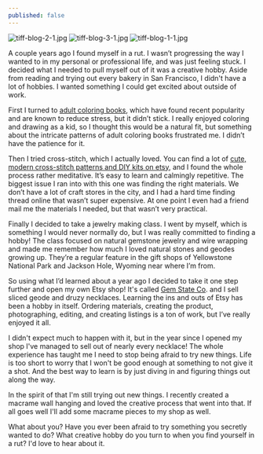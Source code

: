 ```yaml
---
published: false
---
```

![tiff-blog-2-1.jpg]({{site.baseurl}}/img/Plant@2x.jpg)
![tiff-blog-3-1.jpg]({{site.baseurl}}/img/Plant@2x.jpg)
![tiff-blog-1-1.jpg]({{site.baseurl}}/img/Plant@2x.jpg)

A couple years ago I found myself in a rut. I wasn’t progressing the way I wanted to in my personal or professional life, and was just feeling stuck. I decided what I needed to pull myself out of it was a creative hobby. Aside from reading and trying out every bakery in San Francisco, I didn't have a lot of hobbies. I wanted something I could get excited about outside of work. 

First I turned to [adult coloring books](https://www.amazon.com/gp/product/1945710799/ref=as_li_qf_asin_il_tl?ie=UTF8&tag=redletterda04-20&creative=9325&linkCode=as2&creativeASIN=1945710799&linkId=3ac6311301303911d1a6c0eeb586f928), which have found recent popularity and are known to reduce stress, but it didn’t stick. I really enjoyed coloring and drawing as a kid, so I thought this would be a natural fit, but something about the intricate patterns of adult coloring books frustrated me. I didn’t have the patience for it. 

Then I tried cross-stitch, which I actually loved. You can find a lot of [cute, modern cross-stitch patterns and DIY kits on etsy](https://www.etsy.com/listing/73305318/mermaid-cross-stitch-kit-diy-kit?ga_search_query=mermaid&ref=shop_items_search_2), and I found the whole process rather meditative. It’s easy to learn and calmingly repetitive. The biggest issue I ran into with this one was finding the right materials. We don’t have a lot of craft stores in the city, and I had a hard time finding thread online that wasn’t super expensive. At one point I even had a friend mail me the materials I needed, but that wasn’t very practical. 

Finally I decided to take a jewelry making class. I went by myself, which is something I would never normally do, but I was really committed to finding a hobby! The class focused on natural gemstone jewelry and wire wrapping and made me remember how much I loved natural stones and geodes growing up. They’re a regular feature in the gift shops of Yellowstone National Park and Jackson Hole, Wyoming near where I’m from. 

So using what I’d learned about a year ago I decided to take it one step further and open my own Etsy shop! It's called [Gem State Co](https://www.etsy.com/shop/GemStateCo/). and I sell sliced geode and druzy necklaces. Learning the ins and outs of Etsy has been a hobby in itself. Ordering materials, creating the product, photographing, editing, and creating listings is a ton of work, but I’ve really enjoyed it all. 

I didn't expect much to happen with it, but in the year since I opened my shop I've managed to sell out of nearly every necklace! The whole experience has taught me I need to stop being afraid to try new things. Life is too short to worry that I won't be good enough at something to not give it a shot. And the best way to learn is by just diving in and figuring things out along the way. 

In the spirit of that I'm still trying out new things. I recently created a macrame wall hanging and loved the creative process that went into that. If all goes well I'll add some macrame pieces to my shop as well. 

What about you? Have you ever been afraid to try something you secretly wanted to do? What creative hobby do you turn to when you find yourself in a rut?  I'd love to hear about it. 



